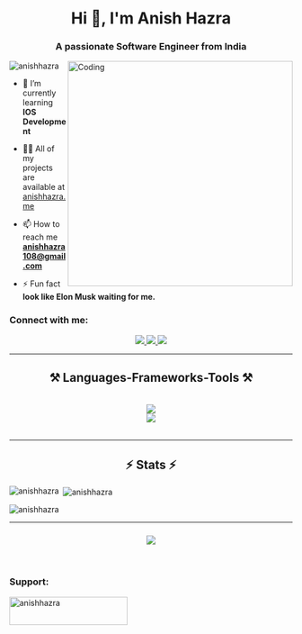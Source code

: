 <h1 align="center">Hi 👋, I'm Anish Hazra</h1>
<h3 align="center">A passionate Software Engineer from India</h3>
<img align="right" alt="Coding" width="400" src="https://github.com/user-attachments/assets/9180b598-bef8-47ad-b5f0-948254776bc5">

<p align="left"> <img src="https://komarev.com/ghpvc/?username=anishhazra&label=Profile%20views&color=0e75b6&style=flat" alt="anishhazra" /> </p>


- 🌱 I’m currently learning **IOS Development**

- 👨‍💻 All of my projects are available at [anishhazra.me](https://anishhazra.me/)

- 📫 How to reach me **anishhazra108@gmail.com**

- ⚡ Fun fact **look like Elon Musk waiting for me.**

<h3 align="left">Connect with me:</h3>
<div align="center"> 
  <a href="mailto:anishhazra108@gmail.com">
    <img src="https://img.shields.io/badge/Gmail-333333?style=for-the-badge&logo=gmail&logoColor=red" />
  </a>
  <a href="https://www.linkedin.com/in/anish-hazra-667396176/" target="_blank">
    <img src="https://img.shields.io/badge/LinkedIn-0077B5?style=for-the-badge&logo=linkedin&logoColor=white" target="_blank" />
  </a>
  <a href="https://anishhazra.me/" target="_blank">
     <img src="https://img.shields.io/badge/Portfolio-FF5722?style=for-the-badge&logo=todoist&logoColor=white" target="_blank" /> <!-- sqlite, safari, google-chrome are other good icon options -->
  </a>
</div>

 <hr/>
 
<h2 align="center">⚒️ Languages-Frameworks-Tools ⚒️</h2>
<br/>
<div align="center">
    <img src="https://skillicons.dev/icons?i=nodejs,github,python,javascript,swift,express,firebase,mongodb,c,java,dart" /><br>
    <img src="https://skillicons.dev/icons?i=react,flutter,bootstrap,tailwind,mui,mysql,html,css,vscode,figma,git" />
</div>

<br/>
<hr/>

<h2 align="center">⚡ Stats ⚡</h2>

<p><img align="left" src="https://github-readme-stats.vercel.app/api/top-langs?username=anishhazra&show_icons=true&locale=en&layout=compact" alt="anishhazra" /></p>

<p>&nbsp;<img align="center" src="https://github-readme-stats.vercel.app/api?username=anishhazra&show_icons=true&locale=en" alt="anishhazra" /></p>

<p><img align="center" src="https://github-readme-streak-stats.herokuapp.com/?user=anishhazra&" alt="anishhazra" /></p>

<hr/>

<h3 align="center">
    <img src="https://readme-typing-svg.herokuapp.com/?font=Righteous&size=25&center=true&vCenter=true&width=500&height=70&duration=4000&lines=Thanks+for+visiting!+✌️;+Shoot+me+a+message+on+Linkedin!;I'm+always+down+to+collab+:)">
</h3>

<br/>

<h3 align="left">Support:</h3>
<p><a href="https://www.buymeacoffee.com/anishhazra"> <img align="left" src="https://cdn.buymeacoffee.com/buttons/v2/default-yellow.png" height="50" width="210" alt="anishhazra" /></a></p><br><br>
